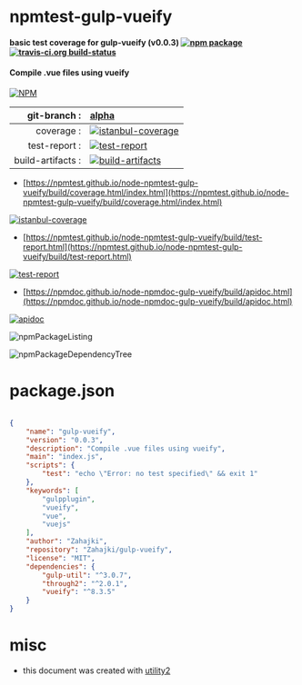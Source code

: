 # npmtest-gulp-vueify

#### basic test coverage for  gulp-vueify (v0.0.3)  [![npm package](https://img.shields.io/npm/v/npmtest-gulp-vueify.svg?style=flat-square)](https://www.npmjs.org/package/npmtest-gulp-vueify) [![travis-ci.org build-status](https://api.travis-ci.org/npmtest/node-npmtest-gulp-vueify.svg)](https://travis-ci.org/npmtest/node-npmtest-gulp-vueify)

#### Compile .vue files using vueify

[![NPM](https://nodei.co/npm/gulp-vueify.png?downloads=true&downloadRank=true&stars=true)](https://www.npmjs.com/package/gulp-vueify)

| git-branch : | [alpha](https://github.com/npmtest/node-npmtest-gulp-vueify/tree/alpha)|
|--:|:--|
| coverage : | [![istanbul-coverage](https://npmtest.github.io/node-npmtest-gulp-vueify/build/coverage.badge.svg)](https://npmtest.github.io/node-npmtest-gulp-vueify/build/coverage.html/index.html)|
| test-report : | [![test-report](https://npmtest.github.io/node-npmtest-gulp-vueify/build/test-report.badge.svg)](https://npmtest.github.io/node-npmtest-gulp-vueify/build/test-report.html)|
| build-artifacts : | [![build-artifacts](https://npmtest.github.io/node-npmtest-gulp-vueify/glyphicons_144_folder_open.png)](https://github.com/npmtest/node-npmtest-gulp-vueify/tree/gh-pages/build)|

- [https://npmtest.github.io/node-npmtest-gulp-vueify/build/coverage.html/index.html](https://npmtest.github.io/node-npmtest-gulp-vueify/build/coverage.html/index.html)

[![istanbul-coverage](https://npmtest.github.io/node-npmtest-gulp-vueify/build/screenCapture.buildCi.browser.%252Ftmp%252Fbuild%252Fcoverage.lib.html.png)](https://npmtest.github.io/node-npmtest-gulp-vueify/build/coverage.html/index.html)

- [https://npmtest.github.io/node-npmtest-gulp-vueify/build/test-report.html](https://npmtest.github.io/node-npmtest-gulp-vueify/build/test-report.html)

[![test-report](https://npmtest.github.io/node-npmtest-gulp-vueify/build/screenCapture.buildCi.browser.%252Ftmp%252Fbuild%252Ftest-report.html.png)](https://npmtest.github.io/node-npmtest-gulp-vueify/build/test-report.html)

- [https://npmdoc.github.io/node-npmdoc-gulp-vueify/build/apidoc.html](https://npmdoc.github.io/node-npmdoc-gulp-vueify/build/apidoc.html)

[![apidoc](https://npmdoc.github.io/node-npmdoc-gulp-vueify/build/screenCapture.buildCi.browser.%252Ftmp%252Fbuild%252Fapidoc.html.png)](https://npmdoc.github.io/node-npmdoc-gulp-vueify/build/apidoc.html)

![npmPackageListing](https://npmtest.github.io/node-npmtest-gulp-vueify/build/screenCapture.npmPackageListing.svg)

![npmPackageDependencyTree](https://npmtest.github.io/node-npmtest-gulp-vueify/build/screenCapture.npmPackageDependencyTree.svg)



# package.json

```json

{
    "name": "gulp-vueify",
    "version": "0.0.3",
    "description": "Compile .vue files using vueify",
    "main": "index.js",
    "scripts": {
        "test": "echo \"Error: no test specified\" && exit 1"
    },
    "keywords": [
        "gulpplugin",
        "vueify",
        "vue",
        "vuejs"
    ],
    "author": "Zahajki",
    "repository": "Zahajki/gulp-vueify",
    "license": "MIT",
    "dependencies": {
        "gulp-util": "^3.0.7",
        "through2": "^2.0.1",
        "vueify": "^8.3.5"
    }
}
```



# misc
- this document was created with [utility2](https://github.com/kaizhu256/node-utility2)
